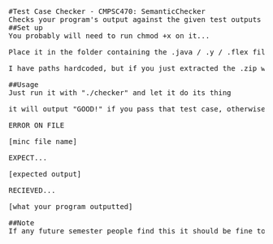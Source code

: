 <pre>
#Test Case Checker - CMPSC470: SemanticChecker
Checks your program's output against the given test outputs
##Set up
You probably will need to run chmod +x on it...</br>
Place it in the folder containing the .java / .y / .flex files </br>
I have paths hardcoded, but if you just extracted the .zip we were given you should be fine </br>
##Usage
Just run it with "./checker" and let it do its thing </br>
it will output "GOOD!" if you pass that test case, otherwise it will print in the following form </br>
ERROR ON FILE </br>
[minc file name] </br>
EXPECT... </br>
[expected output] </br>
RECIEVED... </br>
[what your program outputted] </br>
##Note
If any future semester people find this it should be fine to use contact me some how some way and I can update it if need be
